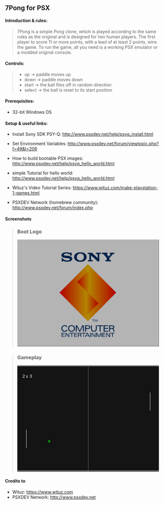 ## 7Pong for PSX

#### Introduction & rules:

> 7Pong is a simple Pong clone, which is played according to the same rules as the original and is designed for two human players. The first player to score 11 or more points, with a lead of at least 2 points, wins the game.
> To run the game, all you need is a working PSX emulator or a modded original console.

#### Controls:

> - up -> paddle moves up
>- down -> paddle moves down
>- start -> the ball flies off in random direction
>- select -> the ball is reset to its start position

#### Prerequisites:
- 32-bit Windows OS

#### Setup & useful links:
- Install Sony SDK PSY-Q: http://www.psxdev.net/help/psyq_install.html

- Set Environment Variables: http://www.psxdev.net/forum/viewtopic.php?f=49&t=206

- How to build bootable PSX images: http://www.psxdev.net/help/psyq_hello_world.html

- simple Tutorial for hello world: http://www.psxdev.net/help/psyq_hello_world.html

- Wituz's Video Tutorial Series: https://www.wituz.com/make-playstation-1-games.html

- PSXDEV Network (homebrew community): http://www.psxdev.net/forum/index.php

#### Screenshots

> ### Boot Logo
> ![](docs/PSXBoot.png)

> ### Gameplay
> ![](docs/Gameplay.png)

#### Credits to

- Wituz: https://www.wituz.com
- PSXDEV Network: http://www.psxdev.net